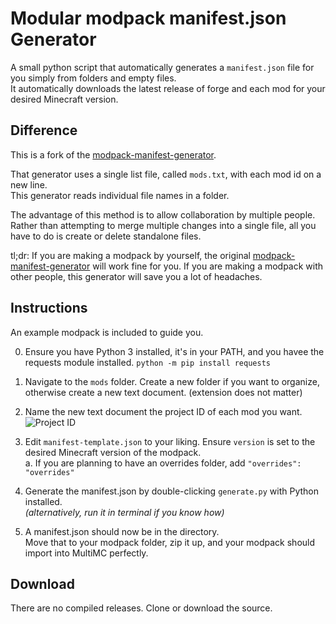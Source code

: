 # Modular modpack manifest.json Generator
A small python script that automatically generates a `manifest.json` file for you simply from folders and empty files.  
It automatically downloads the latest release of forge and each mod for your desired Minecraft version.

## Difference
This is a fork of the [modpack-manifest-generator](https://github.com/jadc/modpack-manifest-generator).

That generator uses a single list file, called `mods.txt`, with each mod id on a new line.  
This generator reads individual file names in a folder.

The advantage of this method is to allow collaboration by multiple people. Rather than attempting to merge multiple changes into a single file, all you have to do is create or delete standalone files.

tl;dr: If you are making a modpack by yourself, the original [modpack-manifest-generator](https://github.com/jadc/modpack-manifest-generator) will work fine for you. If you are making a modpack with other people, this generator will save you a lot of headaches.

## Instructions
An example modpack is included to guide you.

0. Ensure you have Python 3 installed, it's in your PATH, and you havee the requests module installed. `python -m pip install requests`
1. Navigate to the `mods` folder. Create a new folder if you want to organize, otherwise create a new text document. (extension does not matter)
2. Name the new text document the project ID of each mod you want.  
   ![Project ID](https://i.imgur.com/sSSJuMi.png)

3. Edit `manifest-template.json` to your liking. Ensure `version` is set to the desired Minecraft version of the modpack.  
   a. If you are planning to have an overrides folder, add `"overrides": "overrides"`

4. Generate the manifest.json by double-clicking `generate.py` with Python installed.  
   *(alternatively, run it in terminal if you know how)*

5. A manifest.json should now be in the directory.  
   Move that to your modpack folder, zip it up, and your modpack should import into MultiMC perfectly.

## Download
There are no compiled releases. Clone or download the source.
